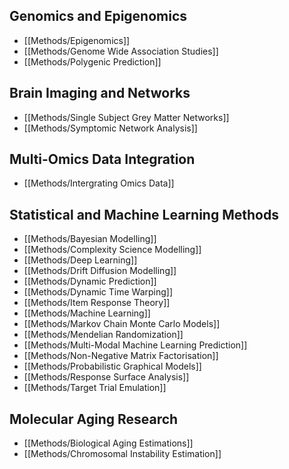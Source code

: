 
## Genomics and Epigenomics

  - [[Methods/Epigenomics]]
  - [[Methods/Genome Wide Association Studies]]
  - [[Methods/Polygenic Prediction]]

## Brain Imaging and Networks

  - [[Methods/Single Subject Grey Matter Networks]]
  - [[Methods/Symptomic Network Analysis]]

## Multi-Omics Data Integration

  - [[Methods/Intergrating Omics Data]]

## Statistical and Machine Learning Methods

  - [[Methods/Bayesian Modelling]]
  - [[Methods/Complexity Science Modelling]]
  - [[Methods/Deep Learning]]
  - [[Methods/Drift Diffusion Modelling]]
  - [[Methods/Dynamic Prediction]]
  - [[Methods/Dynamic Time Warping]]
  - [[Methods/Item Response Theory]]
  - [[Methods/Machine Learning]]
  - [[Methods/Markov Chain Monte Carlo Models]]
  - [[Methods/Mendelian Randomization]]
  - [[Methods/Multi-Modal Machine Learning Prediction]]
  - [[Methods/Non-Negative Matrix Factorisation]]
  - [[Methods/Probabilistic Graphical Models]]
  - [[Methods/Response Surface Analysis]]
  - [[Methods/Target Trial Emulation]]

## Molecular Aging Research

  - [[Methods/Biological Aging Estimations]]
  - [[Methods/Chromosomal Instability Estimation]]
